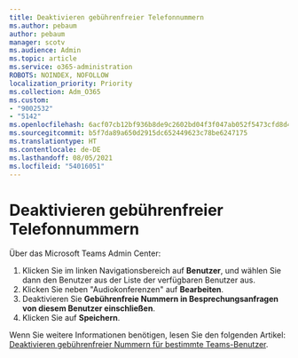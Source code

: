 ```yaml
---
title: Deaktivieren gebührenfreier Telefonnummern
ms.author: pebaum
author: pebaum
manager: scotv
ms.audience: Admin
ms.topic: article
ms.service: o365-administration
ROBOTS: NOINDEX, NOFOLLOW
localization_priority: Priority
ms.collection: Adm_O365
ms.custom:
- "9002532"
- "5142"
ms.openlocfilehash: 6acf07cb12bf936b8de9c2602bd04f3f047ab052f5473cfd8d4281215132b327
ms.sourcegitcommit: b5f7da89a650d2915dc652449623c78be6247175
ms.translationtype: HT
ms.contentlocale: de-DE
ms.lasthandoff: 08/05/2021
ms.locfileid: "54016051"
---
```

# <a name="disabling-toll-free-numbers"></a>Deaktivieren gebührenfreier Telefonnummern

Über das Microsoft Teams Admin Center:

1. Klicken Sie im linken Navigationsbereich auf **Benutzer**, und wählen Sie dann den Benutzer aus der Liste der verfügbaren Benutzer aus.
2. Klicken Sie neben "Audiokonferenzen" auf **Bearbeiten**.
3. Deaktivieren Sie **Gebührenfreie Nummern in Besprechungsanfragen von diesem Benutzer einschließen**.
4. Klicken Sie auf **Speichern**.

Wenn Sie weitere Informationen benötigen, lesen Sie den folgenden Artikel: [Deaktivieren gebührenfreier Nummern für bestimmte Teams-Benutzer](https://docs.microsoft.com/microsoftteams/disabling-toll-free-numbers-for-specific-teams-users).
